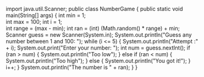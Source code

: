 import java.util.Scanner;
public class NumberGame {
    public static void main(String[] args) {
        int min = 1;    
        int max = 100; 
        int i = 1;      
        int range = (max - min);
        int ran = (int) (Math.random() * range) + min;  
        Scanner guess = new Scanner(System.in);
        System.out.println("Guess any number between 1 and 100: ");
        while (i <= 5) {
            System.out.println("Attempt :" + i);
            System.out.print("Enter your number: ");
            int num = guess.nextInt();
            if (ran > num) {
                System.out.println("Too low");
            } else if (ran < num) {
                System.out.println("Too high");
            } else {
                System.out.println("You got it!");
            }
            i++;
        }
        System.out.println("The number is " + ran);
    }
}
